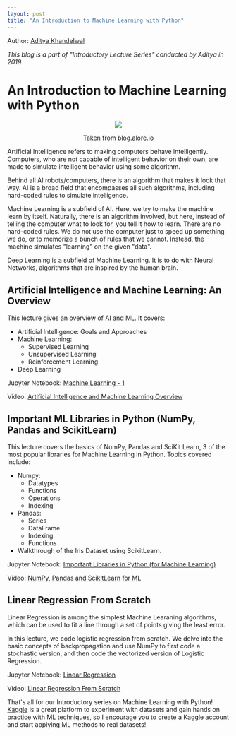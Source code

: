 ```yaml
---
layout: post
title: "An Introduction to Machine Learning with Python"
---
```


Author: [Aditya Khandelwal](https://www.linkedin.com/in/aditya-khandelwal/)

*This blog is a part of "Introductory Lecture Series" conducted by Aditya in 2019*

# An Introduction to Machine Learning with Python

<center>
<img src="https://blog.alore.io/wp-content/uploads/2018/03/ai-and-ml.png">
</center>
<p style="text-align:center;">Taken from <a href="https://blog.alore.io/wp-content/uploads/2018/03/ai-and-ml.png">blog.alore.io</a></p>

Artificial Intelligence refers to making computers behave intelligently. Computers, who are not capable of intelligent behavior on their own, are made to simulate intelligent behavior using some algorithm.

Behind all AI robots/computers, there is an algorithm that makes it look that way. AI is a broad field that encompasses all such algorithms, including hard-coded rules to simulate intelligence.

Machine Learning is a subfield of AI. Here, we try to make the machine learn by itself. Naturally, there is an algorithm involved, but here, instead of telling the computer what to look for, you tell it how to learn. There are no hard-coded rules. We do not use the computer just to speed up something we do, or to memorize a bunch of rules that we cannot. Instead, the machine simulates "learning" on the given "data".

Deep Learning is a subfield of Machine Learning. It is to do with Neural Networks, algorithms that are inspired by the human brain.

## Artificial Intelligence and Machine Learning: An Overview

This lecture gives an overview of AI and ML. It covers:
<ul>
    <li>Artificial Intelligence: Goals and Approaches
    <li>Machine Learning:
    <ul>
        <li>Supervised Learning
        <li>Unsupervised Learning
        <li>Reinforcement Learning
    </ul>
    <li>Deep Learning
</ul>

Jupyter Notebook: [Machine Learning - 1](https://nbviewer.jupyter.org/github/adityak6798/adityak6798.github.io/blob/master/Lecture%204%20-%20Machine%20Learning%201.ipynb)

Video: [Artificial Intelligence and Machine Learning Overview](https://www.youtube.com/watch?v=ydzBMBY9rEE)

## Important ML Libraries in Python (NumPy, Pandas and ScikitLearn)

This lecture covers the basics of NumPy, Pandas and SciKit Learn, 3 of the most popular libraries for Machine Learning in Python.
Topics covered include:
<ul>
    <li>Numpy:
    <ul>
        <li>Datatypes
        <li>Functions
        <li>Operations
        <li>Indexing
    </ul>
    <li>Pandas:
    <ul>
        <li>Series
        <li>DataFrame
        <li>Indexing
        <li>Functions
    </ul>
    <li>Walkthrough of the Iris Dataset using ScikitLearn.
</ul>

Jupyter Notebook: [Important Libraries in Python (for Machine Learning)](https://nbviewer.jupyter.org/github/adityak6798/adityak6798.github.io/blob/master/Lecture%203%20-%20Important%20Libraries%20in%20Python.ipynb)

Video: [NumPy, Pandas and ScikitLearn for ML](https://www.youtube.com/watch?v=IsXWTsKabY8)

## Linear Regression From Scratch

Linear Regression is among the simplest Machine Learaning algorithms, which can be used to fit a line through a set of points giving the least error. 

In this lecture, we code logistic regression from scratch. We delve into the basic concepts of backpropagation and use NumPy to first code a stochastic version, and then code the vectorized version of Logistic Regression.

Jupyter Notebook: [Linear Regression](https://nbviewer.jupyter.org/github/adityak6798/adityak6798.github.io/blob/master/Lecture%205%20-%20Linear%20Regression.ipynb)

Video: [Linear Regression From Scratch](https://www.youtube.com/watch?v=TUxcArHm1EU)

That's all for our Introductory series on Machine Learning with Python! [Kaggle](https://www.kaggle.com/) is a great platform to experiment with datasets and gain hands on practice with ML techniques, so I encourage you to create a Kaggle account and start applying ML methods to real datasets!
